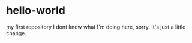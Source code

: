 # hello-world
my first repository
I dont know what I`m doing here, sorry.
It's just a little change.
